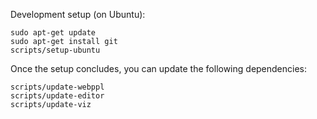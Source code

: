 Development setup (on Ubuntu):

~~~~
sudo apt-get update
sudo apt-get install git
scripts/setup-ubuntu
~~~~

Once the setup concludes, you can update the following dependencies:

~~~~
scripts/update-webppl
scripts/update-editor
scripts/update-viz
~~~~